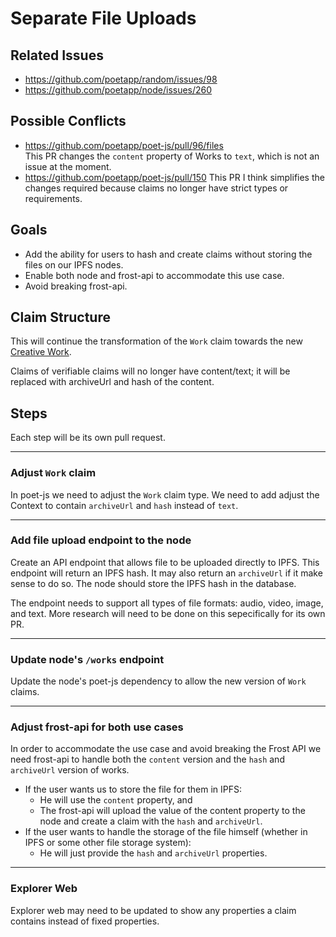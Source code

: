 # Separate File Uploads

## Related Issues
- https://github.com/poetapp/random/issues/98
- https://github.com/poetapp/node/issues/260

## Possible Conflicts
* https://github.com/poetapp/poet-js/pull/96/files  
  This PR changes the `content` property of Works to `text`, which is not an issue at the moment.
* https://github.com/poetapp/poet-js/pull/150
  This PR I think simplifies the changes required because claims no longer have strict types or requirements.

## Goals
 * Add the ability for users to hash and create claims without storing the files on our IPFS nodes.
 * Enable both node and frost-api to accommodate this use case.
 * Avoid breaking frost-api.

## Claim Structure

This will continue the transformation of the `Work` claim towards the new [Creative Work](https://github.com/poetapp/random/blob/master/claim-types/creative-work.md).

Claims of verifiable claims will no longer have content/text; it will be replaced with archiveUrl and hash of the content.

## Steps

Each step will be its own pull request.

---- 

### Adjust `Work` claim

In poet-js we need to adjust the `Work` claim type. We need to add adjust the Context to contain `archiveUrl` and `hash` instead of `text`.

----

### Add file upload endpoint to the node

Create an API endpoint that allows file to be uploaded directly to IPFS. This endpoint will return an IPFS hash. It may also return an `archiveUrl` if it make sense to do so. The node should store the IPFS hash in the database.

The endpoint needs to support all types of file formats: audio, video, image, and text. More research will need to be done on this sepecifically for its own PR.

---- 

### Update node's `/works` endpoint

Update the node's poet-js dependency to allow the new version of `Work` claims.

---- 

### Adjust frost-api for both use cases

In order to accommodate the use case and avoid breaking the Frost API we need frost-api to handle both the `content` version and the `hash` and `archiveUrl` version of works.

* If the user wants us to store the file for them in IPFS:
  * He will use the `content` property, and
  * The frost-api will upload the value of the content property to the node and create a claim with the `hash` and `archiveUrl`.
* If the user wants to handle the storage of the file himself (whether in IPFS or some other file storage system):
  * He will just provide the `hash` and `archiveUrl` properties.


---- 

### Explorer Web

Explorer web may need to be updated to show any properties a claim contains instead of fixed properties.
